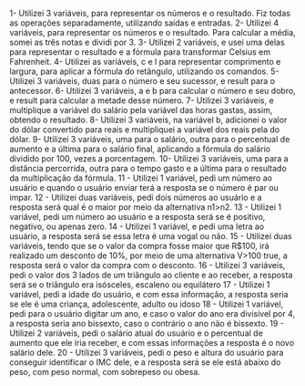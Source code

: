 1- Utilizei 3 variáveis, para representar os números e o resultado. Fiz todas as operações separadamente, utilizando saídas e entradas.
2- Utilizei 4 variáveis, para representar os números e o resultado. Para calcular a média, somei as três notas e dividi por 3.
3- Utilizei 2 variáveis, e usei uma delas para representar o resultado e a fórmula para transformar Celsius em Fahrenheit.
4- Utilizei as variáveis, c e l para representar comprimento e largura, para aplicar a fórmula do retângulo, utilizando os comandos.
5- Utilizei 3 variáveis, duas para o número e seu sucessor, e result para o antecessor.
6- Utilizei 3 variáveis, a e b para calcular o número e seu dobro, e result para calcular a metade desse número.
7- Utilizei 3 variáveis, e multiplique a variável do salário pela variável das horas gastas, assim, obtendo o resultado.
8- Utilizei 3 variáveis, na variável b, adicionei o valor do dólar convertido para reais e multipliquei a variável dos reais pela do dólar.
9- Utilizei 3 variáveis, uma para o salário, outra para o percentual de aumento e a última para o salário final, aplicando a fórmula do salário dividido por 100, vezes a porcentagem.
10- Utilizei 3 variáveis, uma para a distância percorrida, outra para o tempo gasto e a última para o resultado da multiplicação da fórmula.
11 - Utilizei 1 variável, pedi um número ao usuário e quando o usuário enviar terá a resposta se o número é par ou impar.
12 - Utilizei duas variáveis, pedi dois números ao usuário e a resposta será qual é o maior por meio da alternativa n1>n2.
13 - Utilizei 1 variável, pedi um número ao usuário e a resposta será se é positivo, negativo, ou apenas zero.
14 - Utilizei 1 variável, e pedi uma letra ao usuário, a resposta será se essa letra é uma vogal ou não.
15 - Utilizei duas variáveis, tendo que se o valor da compra fosse maior que R$100, irá realizado um desconto de 10%, por meio de uma alternativa V>100 true, a resposta será o valor da compra com o desconto.
16 - Utilizei 3 variáveis, pedi o valor dos 3 lados de um triângulo ao cliente e ao receber, a resposta será se o triângulo era isósceles, escaleno ou equilátero
17 - Utilizei 1 variável, pedi a idade do usuário, e com essa informação, a resposta seria se ele é uma criança, adolescente, adulto ou idoso
18 - Utilizei 1 variável, pedi para o usuário digitar um ano, e caso o valor do ano era divisível por 4, a resposta seria ano bissexto, caso o contrário o ano não é bissexto.
19 - Utilizei 2 variáveis, pedi o salário atual do usuário e o percentual de aumento que ele iria receber, e com essas informações a resposta é o novo salário dele.
20 - Utilizei 3 variáveis, pedi o peso e altura do usuário para conseguir identificar o IMC dele, e a resposta será se ele está abaixo do peso, com peso normal, com sobrepeso ou obesa.

